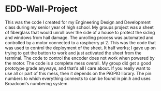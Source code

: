 # EDD-Wall-Project

  This was the code I created for my Engineering Design and Development class during my senior year of high school. My groups project was a sheet of fiberglass that would unroll over the side of a house to protect the siding and windows from hail damage. The unrolling process was automated and controlled by a motor connected to a raspberry pi 2. This was the code that was used to control the deployment of the sheet. 
  It half works; I gave up on trying to get the button to work and just activated the sheet from the terminal. The code to control the encoder does not work when powered by the motor. The code is a complete mess overall. My group did get a good prototype grade anyways, and that's all I care about.
  If you really want to use all or part of this mess, then it depends on the PiGPIO library. The pin numbers to which everything connects to can be found in pin.h and uses Broadcom's numbering system.
